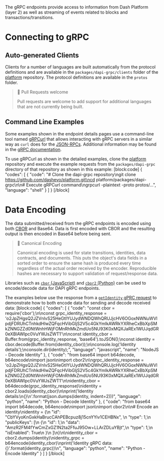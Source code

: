 The gRPC endpoints provide access to information from Dash Platform (layer 2) as well as streaming of events related to blocks and transactions/transitions.

# Connecting to gRPC

## Auto-generated Clients

Clients for a number of languages are built automatically from the protocol definitions and are available in the `packages/dapi-grpc/clients` folder of the [platform](https://github.com/dashevo/platform/) repository. The protocol definitions are available in the `protos` folder.

> 📘 Pull Requests welcome
>
> Pull requests are welcome to add support for additional languages that are not currently being built.

## Command Line Examples

Some examples shown in the endpoint details pages use a command-line tool named [gRPCurl](https://github.com/fullstorydev/grpcurl) that allows interacting with gRPC servers in a similar way as `curl` does for the [JSON-RPCs](reference-dapi-endpoints-json-rpc-endpoints). Additional information may be found in the [gRPC documentation](https://grpc.io/docs/guides/).

To use gRPCurl as shown in the detailed examples, clone the [platform](https://github.com/dashevo/platform/) repository and execute the example requests from the `packages/dapi-grpc` directory of that repository as shown in this example:
[block:code]
{
  "codes": [
    {
      "code": "# Clone the dapi-grpc repository\ngit clone https://github.com/dashevo/platform.git\ncd platform/packages/dapi-grpc\n\n# Execute gRPCurl command\ngrpcurl -plaintext -proto protos/...",
      "language": "shell"
    }
  ]
}
[/block]
# Data Encoding

The data submitted/received from the gRPC endpoints is encoded using both [CBOR](https://tools.ietf.org/html/rfc7049) and Base64. Data is first encoded with CBOR and the resulting output is then encoded in Base64 before being sent. 

> 🚧 Canonical Encoding
>
> Canonical encoding is used for state transitions, identities, data contracts, and documents. This puts the object's data fields in a sorted order to ensure the same hash is produced every time regardless of the actual order received by the encoder. Reproducible hashes are necessary to support validation of request/response data.

Libraries such as [`cbor` (JavaScript)](https://www.npmjs.com/package/cbor) and [`cbor2` (Python)](https://pypi.org/project/cbor2/) can be used to encode/decode data for DAPI gRPC endpoints.

The examples below use the response from a [`getIdentity` gPRC request](reference-dapi-endpoints-platform-endpoints#getidentity) to demonstrate how to both encode data for sending and decode received data:
[block:code]
{
  "codes": [
    {
      "code": "const cbor = require('cbor');\n\nconst grpc_identity_response = 'o2JpZHgsQ2JZVnlvS25HeGtIYUJydWNDQWhQRUJjcHV6OGoxNWNuWVlpdjFDRUhCTnhkdHlwZQFqcHVibGljS2V5c4GkYmlkAWRkYXRheCxBbXpSMkZNNGZZd0NtWnhHWjFOMnRhMkZmdUo5NU93K0xMQXJaREx1WUJqdGR0eXBlAWlpc0VuYWJsZWT1'\n\nconst identity_cbor = Buffer.from(grpc_identity_response, 'base64').toJSON();\nconst identity = cbor.decode(Buffer.from(identity_cbor));\n\nconsole.log('Identity details');\nconsole.dir(identity);",
      "language": "javascript",
      "name": "NodeJS - Decode Identity"
    },
    {
      "code": "from base64 import b64decode, b64encode\nimport json\nimport cbor2\n\ngrpc_identity_response = 'o2JpZHgsQ2JZVnlvS25HeGtIYUJydWNDQWhQRUJjcHV6OGoxNWNuWVlpdjFDRUhCTnhkdHlwZQFqcHVibGljS2V5c4GkYmlkAWRkYXRheCxBbXpSMkZNNGZZd0NtWnhHWjFOMnRhMkZmdUo5NU93K0xMQXJaREx1WUJqdGR0eXBlAWlpc0VuYWJsZWT1'\n\nidentity_cbor = b64decode(grpc_identity_response)\nidentity = cbor2.loads(identity_cbor)\n\nprint('Identity details:\\n{}\\n'.format(json.dumps(identity, indent=2)))",
      "language": "python",
      "name": "Python - Decode Identity"
    },
    {
      "code": "from base64 import b64decode, b64encode\nimport json\nimport cbor2\n\n# Encode an identity\nidentity = {\n  \"id\": \"CbYVyoKnGxkHaBrucCAhPEBcpuz8j15cnYYiv1CEHBNx\",  \n  \"type\": 1,\n  \"publicKeys\": [\n    {\n      \"id\": 1,\n      \"data\": \"AmzR2FM4fYwCmZxGZ1N2ta2FfuJ95Ow+LLArZDLuYBjt\",\n      \"type\": 1,\n      \"isEnabled\": True\n    }\n  ]\n}\n\nidentity_cbor = cbor2.dumps(identity)\nidentity_grpc = b64encode(identity_cbor)\nprint('Identity gRPC data: {}'.format(identity_grpc))\n",
      "language": "python",
      "name": "Python - Encode Identity"
    }
  ]
}
[/block]